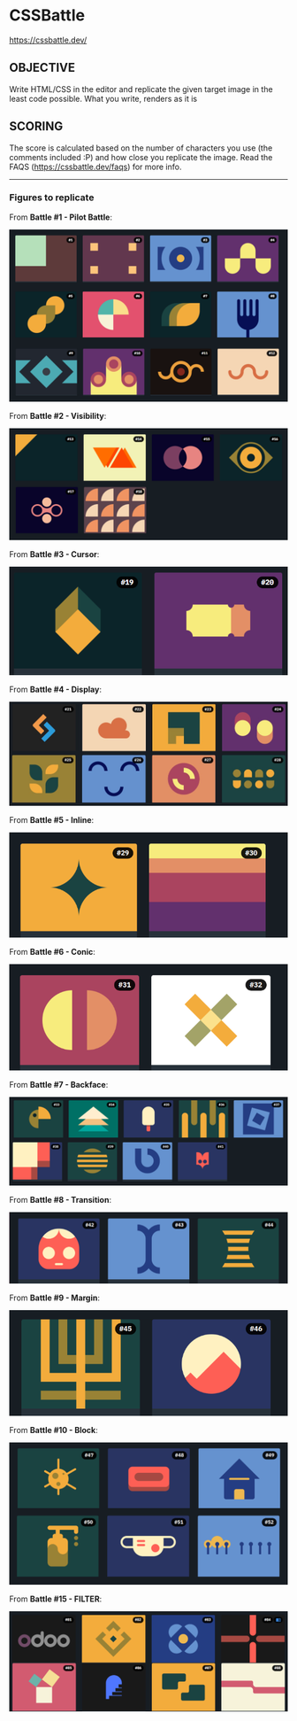 # CSSBattle

https://cssbattle.dev/

## OBJECTIVE 

 Write HTML/CSS in the editor and replicate the given target image in the least code possible. What you write, renders as it is 

## SCORING 

 The score is calculated based on the number of characters you use (the comments included :P) and how close you replicate the image. Read the FAQS (https://cssbattle.dev/faqs) for more info. 

---

### Figures to replicate 

From **Battle #1 - Pilot Battle**:

<img src="https://github.com/bgarrido7/CSSBattle/blob/main/images/figures%231.png">

From **Battle #2 - Visibility**:

<img src="https://github.com/bgarrido7/CSSBattle/blob/main/images/figures%232.png">

From **Battle #3 - Cursor**:

<img src="https://github.com/bgarrido7/CSSBattle/blob/main/images/figures%233.png">

From **Battle #4 - Display**:

<img src="https://github.com/bgarrido7/CSSBattle/blob/main/images/figures%234.jpg">

From **Battle #5 - Inline**:

<img src="https://github.com/bgarrido7/CSSBattle/blob/main/images/figures%235.png">

From **Battle #6 - Conic**:

<img src="https://github.com/bgarrido7/CSSBattle/blob/main/images/figures%236.png">

From **Battle #7 - Backface**:

<img src="https://github.com/bgarrido7/CSSBattle/blob/main/images/figures%237.png">

From **Battle #8 - Transition**:

<img src="https://github.com/bgarrido7/CSSBattle/blob/main/images/figures%238.png">

From **Battle #9 - Margin**:

<img src="https://github.com/bgarrido7/CSSBattle/blob/main/images/figures%239.png">

From **Battle #10 - Block**:

<img src="https://github.com/bgarrido7/CSSBattle/blob/main/images/figures%2310.png">

From **Battle #15 - FILTER**:

<img src="https://github.com/bgarrido7/CSSBattle/blob/main/images/15.png">


